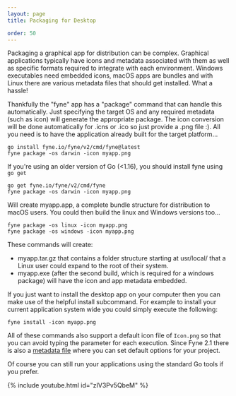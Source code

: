 ```yaml
---
layout: page
title: Packaging for Desktop

order: 50
---
```


Packaging a graphical app for distribution can be complex.
Graphical applications typically have icons and metadata associated
with them as well as specific formats required to integrate with each
environment. Windows executables need embedded icons, macOS apps are bundles and
with Linux there are various metadata files that should get installed. What a hassle!

Thankfully the "fyne" app has a "package" command that can handle this automatically. Just specifying the target OS and any required metadata (such as icon) will generate the appropriate package. The icon conversion will be done automatically for .icns or .ico so just provide a .png file :). All you need is to have the application already built for the target platform...

```
go install fyne.io/fyne/v2/cmd/fyne@latest
fyne package -os darwin -icon myapp.png
```
If you're using an older version of Go (<1.16), you should install fyne using `go get`

```
go get fyne.io/fyne/v2/cmd/fyne
fyne package -os darwin -icon myapp.png
```

Will create myapp.app, a complete bundle structure for distribution to macOS users. You could then build the linux and Windows versions too...

```
fyne package -os linux -icon myapp.png
fyne package -os windows -icon myapp.png
```

These commands will create:

  * myapp.tar.gz that contains a folder structure starting at usr/local/ that a Linux user could expand to the root of their system.
  * myapp.exe (after the second build, which is required for a windows package) will have the icon and app metadata embedded.

If you just want to install the desktop app on your computer then you can make
use of the helpful install subcommand. For example to install your current
application system wide you could simply execute the following:

```
fyne install -icon myapp.png
```

All of these commands also support a default icon file of `Icon.png` so that you
can avoid typing the parameter for each execution. Since Fyne 2.1 there is also a
[metadata file](/started/metadata) where you can set default options for your project.

Of course you can still run your applications using the standard Go
tools if you prefer.

{% include youtube.html id="zIV3Pv5QbeM" %}

